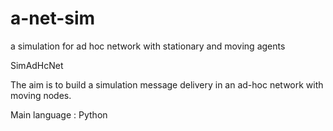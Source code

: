 # a-net-sim
a simulation for ad hoc network with stationary and moving agents

SimAdHcNet

The aim is to build a simulation message delivery in an ad-hoc network with moving nodes.

Main language : Python
